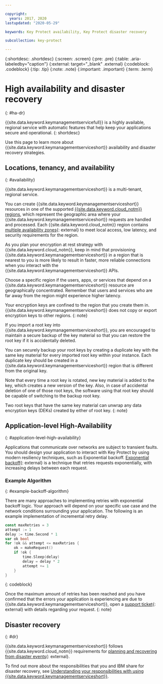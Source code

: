```yaml
---

copyright:
  years: 2017, 2020
lastupdated: "2020-05-29"

keywords: Key Protect availability, Key Protect disaster recovery

subcollection: key-protect

---
```


{:shortdesc: .shortdesc}
{:screen: .screen}
{:pre: .pre}
{:table: .aria-labeledby="caption"}
{:external: target="_blank" .external}
{:codeblock: .codeblock}
{:tip: .tip}
{:note: .note}
{:important: .important}
{:term: .term}

# High availability and disaster recovery
{: #ha-dr}

{{site.data.keyword.keymanagementservicefull}} is a highly available, regional
service with automatic features that help keep your applications secure and
operational.
{: shortdesc}

Use this page to learn more about
{{site.data.keyword.keymanagementserviceshort}}
availability and disaster recovery strategies.

## Locations, tenancy, and availability
{: #availability}

{{site.data.keyword.keymanagementserviceshort}} is a multi-tenant, regional
service.

You can create {{site.data.keyword.keymanagementserviceshort}} resources in one
of the supported
[{{site.data.keyword.cloud_notm}} regions](/docs/key-protect?topic=key-protect-regions),
which represent the geographic area where your
{{site.data.keyword.keymanagementserviceshort}} requests are handled and
processed. Each {{site.data.keyword.cloud_notm}} region contains
[multiple availability zones](https://ibm.com/blogs/bluemix/2018/06/expansion-availability-zones-global-regions/){: external}
to meet local access, low latency, and security requirements for the region.

As you plan your encryption at rest strategy with
{{site.data.keyword.cloud_notm}}, keep in mind that provisioning
{{site.data.keyword.keymanagementserviceshort}} in a region that is nearest to
you is more likely to result in faster, more reliable connections when you
interact with the {{site.data.keyword.keymanagementserviceshort}} APIs.

Choose a specific region if the users, apps, or services that depend on a
{{site.data.keyword.keymanagementserviceshort}} resource are geographically
concentrated. Remember that users and services who are far away from the region
might experience higher latency.

Your encryption keys are confined to the region that you create them in.
{{site.data.keyword.keymanagementserviceshort}} does not copy or export
encryption keys to other regions.
{: note}

If you import a root key into {{site.data.keyword.keymanagementserviceshort}},
you are encouraged to maintain a secure backup of the key material so that you
can restore the root key if it is accidentally deleted.

You can securely backup your root keys by creating a duplicate key with the same
key material for every imported root key within your instance. Each duplicate
key should be created in a {{site.data.keyword.keymanagementserviceshort}}
region that is different from the original key.

Note that every time a root key is rotated, new key material is added to the
key, which creates a new version of the key. Also, in case of accidental
deletion of one of those root keys, the software using that root key should be
capable of switching to the backup root key.

Two root keys that have the same key material can unwrap any data encryption
keys (DEKs) created by either of root key.
{: note}

## Application-level High-Availability
{: #application-level-high-availability}

Applications that communicate over networks are subject to transient faults. You
should design your application to interact with Key Protect by using modern
resiliency techniques, such as Exponential backoff.
[Exponential backoff](https://en.wikipedia.org/wiki/Exponential_backoff){: external}
is a technique that retries requests exponentially, with increasing delays
between each request.

### Example Algorithm
{: #example-backoff-algorithm}

There are many approaches to implementing retries with exponential backoff
logic. Your approach will depend on your specific use case and the network
conditions surrounding your application. The following is an example
implementation of incremental retry delay.

```go
const maxRetries = 3
attempt := 1
delay := time.Second * 1
var ok bool
for !ok && attempt <= maxRetries {
    ok = makeRequest()
    if !ok {
        time.Sleep(delay)
        delay = delay * 2
        attempt += 1
    }
}
```
{: codeblock}

Once the maximum amount of retries has been reached and you have confirmed that
the errors your application is experiencing are due to
{{site.data.keyword.keymanagementserviceshort}}, open a
[support ticket](https://github.ibm.com/kms/customer-issues){: external}
with details regarding your request.
{: note}

## Disaster recovery
{: #dr}

{{site.data.keyword.keymanagementserviceshort}} follows
{{site.data.keyword.cloud_notm}} requirements for
[planning and recovering from disaster events](/docs/overview?topic=overview-zero-downtime#disaster-recovery){: external}.

To find out more about the responsibilities that you and IBM share for disaster
recovery, see
[Understanding your responsibilities with using {{site.data.keyword.keymanagementserviceshort}}](/docs/key-protect?topic=key-protect-shared-responsibilities#disaster-recovery).
